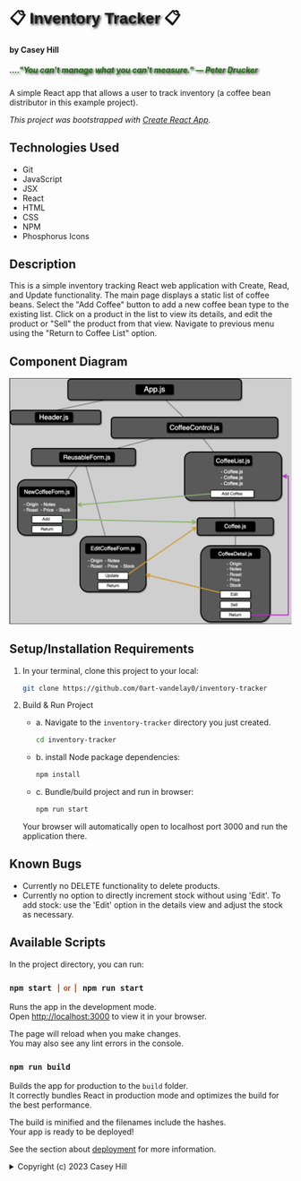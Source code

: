 # &#x1F4CB; <span style="font-family: sans-serif; text-shadow: 2px 2px 4px black;">Inventory Tracker</span> &#x1F4CB;

#### by Casey Hill

##### <span style="color: rgb(33, 112, 19); text-shadow: 2px 2px 4px black; font-style: italic;">_...."You can't manage what you can't measure."_ — Peter Drucker</span>

A simple React app that allows a user to track inventory (a coffee bean distributor in this example project).

_This project was bootstrapped with [Create React App](https://github.com/facebook/create-react-app)._

## Technologies Used

-   Git
-   JavaScript
-   JSX
-   React
-   HTML
-   CSS
-   NPM
-   Phosphorus Icons

## Description

This is a simple inventory tracking React web application with Create, Read, and Update functionality. The main page displays a static list of coffee beans. Select the "Add Coffee" button to add a new coffee bean type to the existing list. Click on a product in the list to view its details, and edit the product or "Sell" the product from that view. Navigate to previous menu using the "Return to Coffee List" option.

## Component Diagram

![inventory tracker component diagram showing the program's component flow and hierarchy](public/proj-diagram.jpg)

## Setup/Installation Requirements

1. In your terminal, clone this project to your local:

    ```bash
    git clone https://github.com/0art-vandelay0/inventory-tracker
    ```

2. Build & Run Project

    - a. Navigate to the `inventory-tracker` directory you just created.
        ```bash
        cd inventory-tracker
        ```
    - b. install Node package dependencies:
        ```bash
        npm install
        ```
    - c. Bundle/build project and run in browser:
        ```bash
        npm run start
        ```

    Your browser will automatically open to localhost port 3000 and run the application there.

## **Known Bugs**

-   Currently no DELETE functionality to delete products.
-   Currently no option to directly increment stock without using 'Edit'. To add stock: use the 'Edit' option in the details view and adjust the stock as necessary.

## Available Scripts

In the project directory, you can run:

### `npm start` <span style="font-size: 13px; color: rgb(168, 86, 50);">&nbsp; |&nbsp; or &nbsp;| &nbsp;</span> `npm run start`

Runs the app in the development mode.\
Open [http://localhost:3000](http://localhost:3000) to view it in your browser.

The page will reload when you make changes.\
You may also see any lint errors in the console.

### `npm run build`

Builds the app for production to the `build` folder.\
It correctly bundles React in production mode and optimizes the build for the best performance.

The build is minified and the filenames include the hashes.\
Your app is ready to be deployed!

See the section about [deployment](https://facebook.github.io/create-react-app/docs/deployment) for more information.

<details>
<summary>Copyright (c) 2023 Casey Hill</summary>
<br>

**MIT**

Permission is hereby granted, free of charge, to any person obtaining a copy
of this software and associated documentation files (the "Software"), to deal
in the Software without restriction, including without limitation the rights
to use, copy, modify, merge, publish, distribute, sublicense, and/or sell
copies of the Software, and to permit persons to whom the Software is
furnished to do so, subject to the following conditions:

The above copyright notice and this permission notice shall be included in all
copies or substantial portions of the Software.

THE SOFTWARE IS PROVIDED "AS IS", WITHOUT WARRANTY OF ANY KIND, EXPRESS OR
IMPLIED, INCLUDING BUT NOT LIMITED TO THE WARRANTIES OF MERCHANTABILITY,
FITNESS FOR A PARTICULAR PURPOSE AND NONINFRINGEMENT. IN NO EVENT SHALL THE
AUTHORS OR COPYRIGHT HOLDERS BE LIABLE FOR ANY CLAIM, DAMAGES OR OTHER
LIABILITY, WHETHER IN AN ACTION OF CONTRACT, TORT OR OTHERWISE, ARISING FROM,
OUT OF OR IN CONNECTION WITH THE SOFTWARE OR THE USE OR OTHER DEALINGS IN THE
SOFTWARE.

</details>
